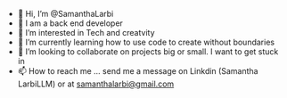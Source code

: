 - 👋 Hi, I’m @SamanthaLarbi
- 💞️ I am a back end developer
- 👀 I’m interested in Tech and creatvity 
- 🌱 I’m currently learning how to use code to create without boundaries
- 💞️ I’m looking to collaborate on projects big or small. I want to get stuck in
- 📫 How to reach me ... send me a message on Linkdin (Samantha LarbiLLM) or at samanthalarbi@gmail.com

<!---
SamanthaLarbi/SamanthaLarbi is a ✨ special ✨ repository because its `README.md` (this file) appears on your GitHub profile.
You can click the Preview link to take a look at your changes.
--->
